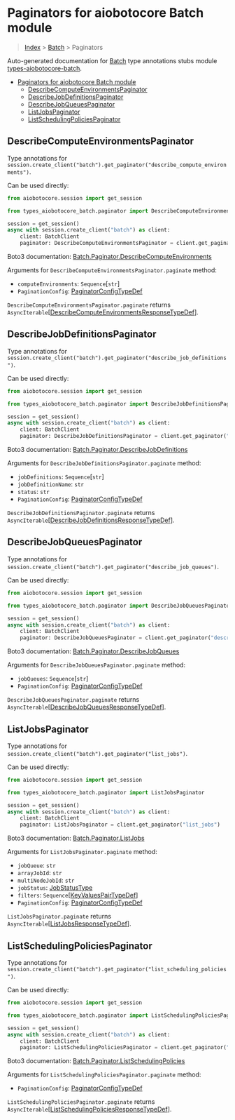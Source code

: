 <a id="paginators-for-aiobotocore-batch-module"></a>

# Paginators for aiobotocore Batch module

> [Index](..) > [Batch](.) > Paginators

Auto-generated documentation for
[Batch](https://boto3.amazonaws.com/v1/documentation/api/latest/reference/services/batch.html#Batch)
type annotations stubs module
[types-aiobotocore-batch](https://pypi.org/project/types-aiobotocore-batch/).

- [Paginators for aiobotocore Batch module](#paginators-for-aiobotocore-batch-module)
  - [DescribeComputeEnvironmentsPaginator](#describecomputeenvironmentspaginator)
  - [DescribeJobDefinitionsPaginator](#describejobdefinitionspaginator)
  - [DescribeJobQueuesPaginator](#describejobqueuespaginator)
  - [ListJobsPaginator](#listjobspaginator)
  - [ListSchedulingPoliciesPaginator](#listschedulingpoliciespaginator)

<a id="describecomputeenvironmentspaginator"></a>

## DescribeComputeEnvironmentsPaginator

Type annotations for
`session.create_client("batch").get_paginator("describe_compute_environments")`.

Can be used directly:

```python
from aiobotocore.session import get_session

from types_aiobotocore_batch.paginator import DescribeComputeEnvironmentsPaginator

session = get_session()
async with session.create_client("batch") as client:
    client: BatchClient
    paginator: DescribeComputeEnvironmentsPaginator = client.get_paginator("describe_compute_environments")
```

Boto3 documentation:
[Batch.Paginator.DescribeComputeEnvironments](https://boto3.amazonaws.com/v1/documentation/api/latest/reference/services/batch.html#Batch.Paginator.DescribeComputeEnvironments)

Arguments for `DescribeComputeEnvironmentsPaginator.paginate` method:

- `computeEnvironments`: `Sequence`\[`str`\]
- `PaginationConfig`:
  [PaginatorConfigTypeDef](./type_defs.md#paginatorconfigtypedef)

`DescribeComputeEnvironmentsPaginator.paginate` returns
`AsyncIterable`\[[DescribeComputeEnvironmentsResponseTypeDef](./type_defs.md#describecomputeenvironmentsresponsetypedef)\].

<a id="describejobdefinitionspaginator"></a>

## DescribeJobDefinitionsPaginator

Type annotations for
`session.create_client("batch").get_paginator("describe_job_definitions")`.

Can be used directly:

```python
from aiobotocore.session import get_session

from types_aiobotocore_batch.paginator import DescribeJobDefinitionsPaginator

session = get_session()
async with session.create_client("batch") as client:
    client: BatchClient
    paginator: DescribeJobDefinitionsPaginator = client.get_paginator("describe_job_definitions")
```

Boto3 documentation:
[Batch.Paginator.DescribeJobDefinitions](https://boto3.amazonaws.com/v1/documentation/api/latest/reference/services/batch.html#Batch.Paginator.DescribeJobDefinitions)

Arguments for `DescribeJobDefinitionsPaginator.paginate` method:

- `jobDefinitions`: `Sequence`\[`str`\]
- `jobDefinitionName`: `str`
- `status`: `str`
- `PaginationConfig`:
  [PaginatorConfigTypeDef](./type_defs.md#paginatorconfigtypedef)

`DescribeJobDefinitionsPaginator.paginate` returns
`AsyncIterable`\[[DescribeJobDefinitionsResponseTypeDef](./type_defs.md#describejobdefinitionsresponsetypedef)\].

<a id="describejobqueuespaginator"></a>

## DescribeJobQueuesPaginator

Type annotations for
`session.create_client("batch").get_paginator("describe_job_queues")`.

Can be used directly:

```python
from aiobotocore.session import get_session

from types_aiobotocore_batch.paginator import DescribeJobQueuesPaginator

session = get_session()
async with session.create_client("batch") as client:
    client: BatchClient
    paginator: DescribeJobQueuesPaginator = client.get_paginator("describe_job_queues")
```

Boto3 documentation:
[Batch.Paginator.DescribeJobQueues](https://boto3.amazonaws.com/v1/documentation/api/latest/reference/services/batch.html#Batch.Paginator.DescribeJobQueues)

Arguments for `DescribeJobQueuesPaginator.paginate` method:

- `jobQueues`: `Sequence`\[`str`\]
- `PaginationConfig`:
  [PaginatorConfigTypeDef](./type_defs.md#paginatorconfigtypedef)

`DescribeJobQueuesPaginator.paginate` returns
`AsyncIterable`\[[DescribeJobQueuesResponseTypeDef](./type_defs.md#describejobqueuesresponsetypedef)\].

<a id="listjobspaginator"></a>

## ListJobsPaginator

Type annotations for
`session.create_client("batch").get_paginator("list_jobs")`.

Can be used directly:

```python
from aiobotocore.session import get_session

from types_aiobotocore_batch.paginator import ListJobsPaginator

session = get_session()
async with session.create_client("batch") as client:
    client: BatchClient
    paginator: ListJobsPaginator = client.get_paginator("list_jobs")
```

Boto3 documentation:
[Batch.Paginator.ListJobs](https://boto3.amazonaws.com/v1/documentation/api/latest/reference/services/batch.html#Batch.Paginator.ListJobs)

Arguments for `ListJobsPaginator.paginate` method:

- `jobQueue`: `str`
- `arrayJobId`: `str`
- `multiNodeJobId`: `str`
- `jobStatus`: [JobStatusType](./literals.md#jobstatustype)
- `filters`:
  `Sequence`\[[KeyValuesPairTypeDef](./type_defs.md#keyvaluespairtypedef)\]
- `PaginationConfig`:
  [PaginatorConfigTypeDef](./type_defs.md#paginatorconfigtypedef)

`ListJobsPaginator.paginate` returns
`AsyncIterable`\[[ListJobsResponseTypeDef](./type_defs.md#listjobsresponsetypedef)\].

<a id="listschedulingpoliciespaginator"></a>

## ListSchedulingPoliciesPaginator

Type annotations for
`session.create_client("batch").get_paginator("list_scheduling_policies")`.

Can be used directly:

```python
from aiobotocore.session import get_session

from types_aiobotocore_batch.paginator import ListSchedulingPoliciesPaginator

session = get_session()
async with session.create_client("batch") as client:
    client: BatchClient
    paginator: ListSchedulingPoliciesPaginator = client.get_paginator("list_scheduling_policies")
```

Boto3 documentation:
[Batch.Paginator.ListSchedulingPolicies](https://boto3.amazonaws.com/v1/documentation/api/latest/reference/services/batch.html#Batch.Paginator.ListSchedulingPolicies)

Arguments for `ListSchedulingPoliciesPaginator.paginate` method:

- `PaginationConfig`:
  [PaginatorConfigTypeDef](./type_defs.md#paginatorconfigtypedef)

`ListSchedulingPoliciesPaginator.paginate` returns
`AsyncIterable`\[[ListSchedulingPoliciesResponseTypeDef](./type_defs.md#listschedulingpoliciesresponsetypedef)\].
